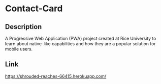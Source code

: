 # Contact-Card

## Description

A Progressive Web Application (PWA) project created at Rice University to learn about native-like capabilities and how they are a popular solution for mobile users.

## Link

https://shrouded-reaches-66415.herokuapp.com/
